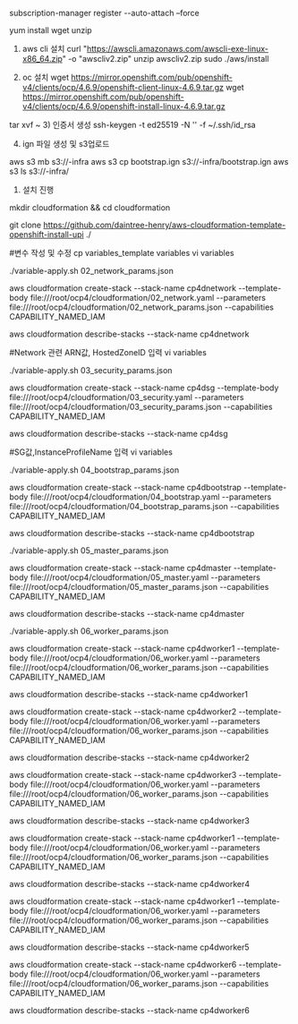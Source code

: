 subscription-manager register --auto-attach –force

yum install wget unzip

1)	aws cli 설치
curl "https://awscli.amazonaws.com/awscli-exe-linux-x86_64.zip" -o "awscliv2.zip"
unzip awscliv2.zip
sudo ./aws/install

2)	oc 설치
wget https://mirror.openshift.com/pub/openshift-v4/clients/ocp/4.6.9/openshift-client-linux-4.6.9.tar.gz
wget https://mirror.openshift.com/pub/openshift-v4/clients/ocp/4.6.9/openshift-install-linux-4.6.9.tar.gz

tar xvf ~
3)	인증서 생성
ssh-keygen -t ed25519 -N '' -f ~/.ssh/id_rsa


4) ign 파일 생성 및 s3업로드

aws s3 mb s3://<cluster-name>-infra 
aws s3 cp bootstrap.ign s3://<cluster-name>-infra/bootstrap.ign
aws s3 ls s3://<cluster-name>-infra/

1) 설치 진행
 
mkdir cloudformation && cd cloudformation

git clone https://github.com/daintree-henry/aws-cloudformation-template-openshift-install-upi ./

#변수 작성 및 수정
cp variables_template variables
vi variables

./variable-apply.sh 02_network_params.json

aws cloudformation create-stack --stack-name cp4dnetwork --template-body file:///root/ocp4/cloudformation/02_network.yaml --parameters file:///root/ocp4/cloudformation/02_network_params.json --capabilities CAPABILITY_NAMED_IAM

aws cloudformation describe-stacks --stack-name cp4dnetwork

#Network 관련 ARN값, HostedZoneID 입력
vi variables

./variable-apply.sh 03_security_params.json

aws cloudformation create-stack --stack-name cp4dsg --template-body file:///root/ocp4/cloudformation/03_security.yaml --parameters file:///root/ocp4/cloudformation/03_security_params.json --capabilities CAPABILITY_NAMED_IAM

aws cloudformation describe-stacks --stack-name cp4dsg

#SG값,InstanceProfileName 입력
vi variables

./variable-apply.sh 04_bootstrap_params.json

aws cloudformation create-stack --stack-name cp4dbootstrap --template-body file:///root/ocp4/cloudformation/04_bootstrap.yaml --parameters file:///root/ocp4/cloudformation/04_bootstrap_params.json --capabilities CAPABILITY_NAMED_IAM

aws cloudformation describe-stacks --stack-name cp4dbootstrap

./variable-apply.sh 05_master_params.json

aws cloudformation create-stack --stack-name cp4dmaster --template-body file:///root/ocp4/cloudformation/05_master.yaml --parameters file:///root/ocp4/cloudformation/05_master_params.json --capabilities CAPABILITY_NAMED_IAM

aws cloudformation describe-stacks --stack-name cp4dmaster

./variable-apply.sh 06_worker_params.json

aws cloudformation create-stack --stack-name cp4dworker1 --template-body file:///root/ocp4/cloudformation/06_worker.yaml --parameters file:///root/ocp4/cloudformation/06_worker_params.json --capabilities CAPABILITY_NAMED_IAM

aws cloudformation describe-stacks --stack-name cp4dworker1

aws cloudformation create-stack --stack-name cp4dworker2 --template-body file:///root/ocp4/cloudformation/06_worker.yaml --parameters file:///root/ocp4/cloudformation/06_worker_params.json --capabilities CAPABILITY_NAMED_IAM

aws cloudformation describe-stacks --stack-name cp4dworker2

aws cloudformation create-stack --stack-name cp4dworker3 --template-body file:///root/ocp4/cloudformation/06_worker.yaml --parameters file:///root/ocp4/cloudformation/06_worker_params.json --capabilities CAPABILITY_NAMED_IAM

aws cloudformation describe-stacks --stack-name cp4dworker3

aws cloudformation create-stack --stack-name cp4dworker1 --template-body file:///root/ocp4/cloudformation/06_worker.yaml --parameters file:///root/ocp4/cloudformation/06_worker_params.json --capabilities CAPABILITY_NAMED_IAM

aws cloudformation describe-stacks --stack-name cp4dworker4

aws cloudformation create-stack --stack-name cp4dworker1 --template-body file:///root/ocp4/cloudformation/06_worker.yaml --parameters file:///root/ocp4/cloudformation/06_worker_params.json --capabilities CAPABILITY_NAMED_IAM

aws cloudformation describe-stacks --stack-name cp4dworker5

aws cloudformation create-stack --stack-name cp4dworker6 --template-body file:///root/ocp4/cloudformation/06_worker.yaml --parameters file:///root/ocp4/cloudformation/06_worker_params.json --capabilities CAPABILITY_NAMED_IAM

aws cloudformation describe-stacks --stack-name cp4dworker6
